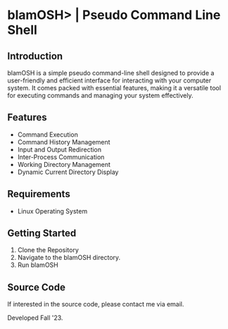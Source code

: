 # blamOSH> |  Pseudo Command Line Shell

## Introduction
blamOSH is a simple pseudo command-line shell designed to provide a user-friendly and efficient interface for interacting with your computer system. It comes packed with essential features, making it a versatile tool for executing commands and managing your system effectively.

## Features
* Command Execution
* Command History Management
* Input and Output Redirection
* Inter-Process Communication
* Working Directory Management
* Dynamic Current Directory Display

## Requirements
* Linux Operating System

## Getting Started
1. Clone the Repository
2. Navigate to the blamOSH directory.
3. Run blamOSH

## Source Code
If interested in the source code, please contact me via email.


Developed Fall '23.
